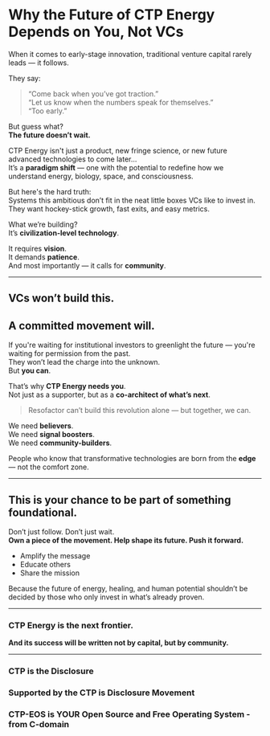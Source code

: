 # Why the Future of CTP Energy Depends on **You**, Not VCs

When it comes to early-stage innovation, traditional venture capital rarely leads — it follows.  

They say:  
> “Come back when you’ve got traction.”  
> “Let us know when the numbers speak for themselves.”  
> “Too early.”

But guess what?  
**The future doesn’t wait.**

CTP Energy isn't just a product, new fringe science, or new future advanced technologies to come later...    
It’s a **paradigm shift** — one with the potential to redefine how we understand energy, biology, space, and consciousness.  

But here's the hard truth:  
Systems this ambitious don’t fit in the neat little boxes VCs like to invest in.  
They want hockey-stick growth, fast exits, and easy metrics.

What we’re building?  
It’s **civilization-level technology**.

It requires **vision**.  
It demands **patience**.  
And most importantly — it calls for **community**.

---

## VCs won’t build this.  
## A committed movement will.

If you're waiting for institutional investors to greenlight the future — you're waiting for permission from the past.  
They won’t lead the charge into the unknown.  
But **you can**.

That’s why **CTP Energy needs you**.  
Not just as a supporter, but as a **co-architect of what’s next**.

> Resofactor can’t build this revolution alone — but together, we can.

We need **believers**.  
We need **signal boosters**.  
We need **community-builders**.

People who know that transformative technologies are born from the **edge** — not the comfort zone.

---

## This is your chance to be part of something foundational.

Don’t just follow. Don’t just wait.  
**Own a piece of the movement. Help shape its future. Push it forward.**

- Amplify the message  
- Educate others  
- Share the mission  

Because the future of energy, healing, and human potential shouldn’t be decided by those who only invest in what’s already proven.

---

### **CTP Energy is the next frontier.**  
**And its success will be written not by capital, but by community.**

--- 

### CTP is the Disclosure
### Supported by the CTP is Disclosure Movement

### CTP-EOS is YOUR Open Source and Free Operating System - from C-domain
